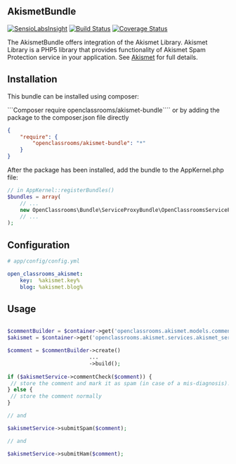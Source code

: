 AkismetBundle
-------------
[![SensioLabsInsight](https://insight.sensiolabs.com/projects/243552ac-5d33-4e9c-b05a-186fc6f507ea/mini.png)](https://insight.sensiolabs.com/projects/243552ac-5d33-4e9c-b05a-186fc6f507ea)
[![Build Status](https://travis-ci.org/OpenClassrooms/AkismetBundle.svg)](https://travis-ci.org/OpenClassrooms/AkismetBundle)
[![Coverage Status](https://coveralls.io/repos/OpenClassrooms/AkismetBundle/badge.svg?branch=master)](https://coveralls.io/r/OpenClassrooms/AkismetBundle?branch=master)

The AkismetBundle offers integration of the Akismet Library.
Akismet Library is a PHP5 library that provides functionality of Akismet Spam Protection service in your application.
See [Akismet](https://github.com/OpenClassrooms/Akismet) for full details.

## Installation
This bundle can be installed using composer:

```Composer require openclassrooms/akismet-bundle````
or by adding the package to the composer.json file directly
```json
{
    "require": {
        "openclassrooms/akismet-bundle": "*"
    }
}
```

After the package has been installed, add the bundle to the AppKernel.php file:
```php
// in AppKernel::registerBundles()
$bundles = array(
    // ...
    new OpenClassrooms\Bundle\ServiceProxyBundle\OpenClassroomsServiceProxyBundle(),
    // ...
);
```

## Configuration
```yml
# app/config/config.yml

open_classrooms_akismet:
    key:  %akismet.key%
    blog: %akismet.blog%
```

## Usage
```php

$commentBuilder = $container->get('openclassrooms.akismet.models.comment_builder');
$akismet = $container->get('openclassrooms.akismet.services.akismet_service');

$comment = $commentBuilder->create()
                          ...
                          ->build();
               
if ($akismetService->commentCheck($comment)) {
 // store the comment and mark it as spam (in case of a mis-diagnosis).
} else {
 // store the comment normally
}

// and

$akismetService->submitSpam($comment);

// and

$akismetService->submitHam($comment);
```
